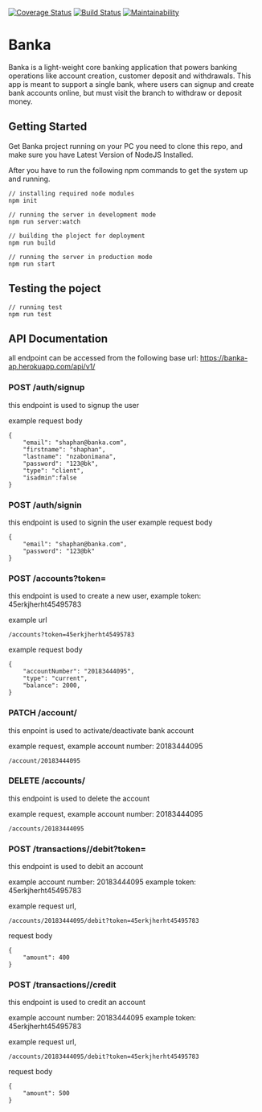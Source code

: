 [![Coverage Status](https://coveralls.io/repos/github/chaphan/banka/badge.svg)](https://coveralls.io/github/chaphan/banka) [![Build Status](https://travis-ci.org/chaphan/banka.svg?branch=master)](https://travis-ci.org/chaphan/banka) [![Maintainability](https://api.codeclimate.com/v1/badges/ac136a7dbfdd7bce1962/maintainability)](https://codeclimate.com/github/chaphan/banka/maintainability)

# Banka

Banka is a light-weight core banking application that powers banking operations like account creation, customer deposit and withdrawals. This app is meant to support a single bank, where users can signup and create bank accounts online, but must visit the branch to withdraw or deposit money.

## Getting Started
Get Banka project running on your PC you need to clone this repo, and make sure you have Latest Version of NodeJS Installed.

After you have to run the following npm commands to get the system up and running.

```
// installing required node modules
npm init

// running the server in development mode
npm run server:watch

// building the ploject for deployment
npm run build

// running the server in production mode
npm run start
```

## Testing the poject

```
// running test
npm run test
```

## API Documentation

all endpoint can be accessed from the following base url:
https://banka-ap.herokuapp.com/api/v1/

### POST /auth/signup
this endpoint is used to signup the user

example request body
```
{
	"email": "shaphan@banka.com",
	"firstname": "shaphan",
	"lastname": "nzabonimana",
	"password": "123@bk",
	"type": "client",
	"isadmin":false
}
```


### POST /auth/signin
this endpoint is used to signin the user
example request body
```
{
	"email": "shaphan@banka.com",
	"password": "123@bk"
}
```

### POST /accounts?token=<token>
this endpoint is used to create a new user, example token: 45erkjherht45495783

example url

```
/accounts?token=45erkjherht45495783
```

example request body

```
{
	"accountNumber": "20183444095",
    "type": "current",
    "balance": 2000,
}
```


### PATCH /account/<accountNumber>
this enpoint is used to activate/deactivate bank account

example request, example account number: 20183444095 
```
/account/20183444095
```

### DELETE /accounts/<accountNumber>
this endpoint is used to delete the account

example request, example account number: 20183444095
```
/accounts/20183444095
```

### POST /transactions/<accountNumber>/debit?token=<token>
this endpoint is used to debit an account

example account number: 20183444095
example token: 45erkjherht45495783

example request url, 
```
/accounts/20183444095/debit?token=45erkjherht45495783
```

request body
```
{
	"amount": 400
}
```



### POST /transactions/<accountNumber>/credit
this endpoint is used to credit an account

example account number: 20183444095
example token: 45erkjherht45495783

example request url, 
```
/accounts/20183444095/debit?token=45erkjherht45495783
```

request body
```
{
	"amount": 500
}
```
